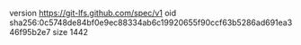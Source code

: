 version https://git-lfs.github.com/spec/v1
oid sha256:0c5748de84bf0e9ec88334ab6c19920655f90ccf63b5286ad691ea346f95b2e7
size 1442
